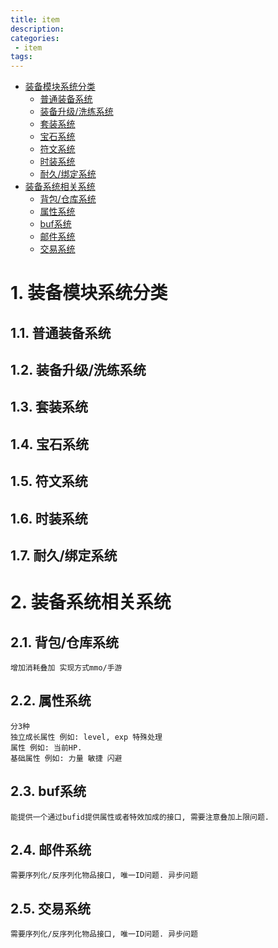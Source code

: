 ```yaml
---
title: item
description:
categories:
 - item
tags:
---
```

<!-- TOC -->

- [装备模块系统分类](#装备模块系统分类)
    - [普通装备系统](#普通装备系统)
    - [装备升级/洗练系统](#装备升级洗练系统)
    - [套装系统](#套装系统)
    - [宝石系统](#宝石系统)
    - [符文系统](#符文系统)
    - [时装系统](#时装系统)
    - [耐久/绑定系统](#耐久绑定系统)
- [装备系统相关系统](#装备系统相关系统)
    - [背包/仓库系统](#背包仓库系统)
    - [属性系统](#属性系统)
    - [buf系统](#buf系统)
    - [邮件系统](#邮件系统)
    - [交易系统](#交易系统)

<!-- /TOC -->


# 1. 装备模块系统分类

## 1.1. 普通装备系统

## 1.2. 装备升级/洗练系统

## 1.3. 套装系统

## 1.4. 宝石系统

## 1.5. 符文系统

## 1.6. 时装系统

## 1.7. 耐久/绑定系统

# 2. 装备系统相关系统

## 2.1. 背包/仓库系统
```
增加消耗叠加 实现方式mmo/手游
```

## 2.2. 属性系统
```
分3种 
独立成长属性 例如: level, exp 特殊处理
属性 例如: 当前HP. 
基础属性 例如: 力量 敏捷 闪避
```

## 2.3. buf系统
```
能提供一个通过bufid提供属性或者特效加成的接口, 需要注意叠加上限问题.
```

## 2.4. 邮件系统
```
需要序列化/反序列化物品接口, 唯一ID问题. 异步问题
```

## 2.5. 交易系统
```
需要序列化/反序列化物品接口, 唯一ID问题. 异步问题
```